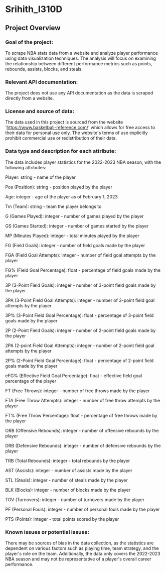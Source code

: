 # Srihith_I310D
## Project Overview
### Goal of the project:
To scrape NBA stats data from a website and analyze player performance using data visualization techniques.
The analysis will focus on examining the relationship between different performance metrics such as points, rebounds, assists, blocks, and steals.

### Relevant API documentation:
The project does not use any API documentation as the data is scraped directly from a website.

### License and source of data:
The data used in this project is sourced from the website 'https://www.basketball-reference.com/' which allows for free access to their data for personal use only.
The website's terms of use explicitly prohibit commercial use or redistribution of their data.

### Data type and description for each attribute:
The data includes player statistics for the 2022-2023 NBA season, with the following attributes:

Player: string - name of the player

Pos (Position): string - position played by the player

Age: integer - age of the player as of February 1, 2023

Tm (Team): string - team the player belongs to

G (Games Played): integer - number of games played by the player

GS (Games Started): integer - number of games started by the player

MP (Minutes Played): integer - total minutes played by the player

FG (Field Goals): integer - number of field goals made by the player

FGA (Field Goal Attempts): integer - number of field goal attempts by the player

FG% (Field Goal Percentage): float - percentage of field goals made by the player

3P (3-Point Field Goals): integer - number of 3-point field goals made by the player

3PA (3-Point Field Goal Attempts): integer - number of 3-point field goal attempts by the player

3P% (3-Point Field Goal Percentage): float - percentage of 3-point field goals made by the player

2P (2-Point Field Goals): integer - number of 2-point field goals made by the player

2PA (2-point Field Goal Attempts): integer - number of 2-point field goal attempts by the player

2P% (2-Point Field Goal Percentage): float - percentage of 2-point field goals made by the player

eFG% (Effective Field Goal Percentage): float - effective field goal percentage of the player

FT (Free Throws): integer - number of free throws made by the player

FTA (Free Throw Attempts): integer - number of free throw attempts by the player

FT% (Free Throw Percentage): float - percentage of free throws made by the player

ORB (Offensive Rebounds): integer - number of offensive rebounds by the player

DRB (Defensive Rebounds): integer - number of defensive rebounds by the player

TRB (Total Rebounds): integer - total rebounds by the player

AST (Assists): integer - number of assists made by the player

STL (Steals): integer - number of steals made by the player

BLK (Blocks): integer - number of blocks made by the player

TOV (Turnovers): integer - number of turnovers made by the player

PF (Personal Fouls): integer - number of personal fouls made by the player

PTS (Points): integer - total points scored by the player

### Known issues or potential issues:
There may be sources of bias in the data collection, as the statistics are dependent on various factors such as playing time, team strategy, and the player's role on the team.
Additionally, the data only covers the 2022-2023 NBA season and may not be representative of a player's overall career performance.

